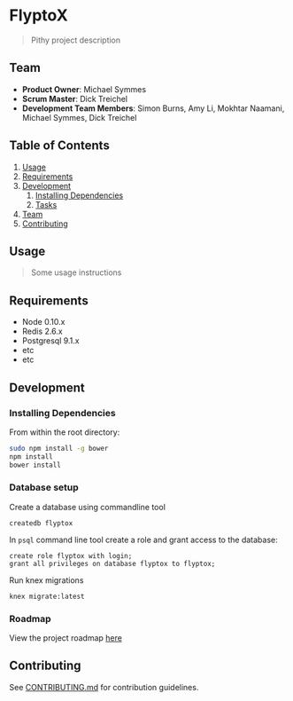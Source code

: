 # FlyptoX

> Pithy project description

## Team

  - __Product Owner__: Michael Symmes
  - __Scrum Master__: Dick Treichel
  - __Development Team Members__: Simon Burns, Amy Li, Mokhtar Naamani, Michael Symmes, Dick Treichel

## Table of Contents

1. [Usage](#Usage)
1. [Requirements](#requirements)
1. [Development](#development)
    1. [Installing Dependencies](#installing-dependencies)
    1. [Tasks](#tasks)
1. [Team](#team)
1. [Contributing](#contributing)

## Usage

> Some usage instructions

## Requirements

- Node 0.10.x
- Redis 2.6.x
- Postgresql 9.1.x
- etc
- etc

## Development

### Installing Dependencies

From within the root directory:

```sh
sudo npm install -g bower
npm install
bower install
```

### Database setup
Create a database using commandline tool

    createdb flyptox

In `psql` command line tool create a role and grant access to the database:

    create role flyptox with login;
    grant all privileges on database flyptox to flyptox;

Run knex migrations

    knex migrate:latest

### Roadmap

View the project roadmap [here](LINK_TO_PROJECT_ISSUES)


## Contributing

See [CONTRIBUTING.md](CONTRIBUTING.md) for contribution guidelines.

